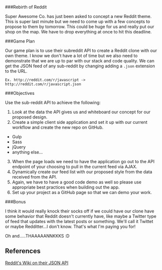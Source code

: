 ###Rebirth of Reddit

Super Awesome Co. has just been asked to concept a new Reddit theme. This is super last minute but we need to come up with a few concepts to propose to them by tomorrow. This could be huge for us and really put our shop on the map. We have to drop everything at once to hit this deadline.

###Game Plan

Our game plan is to use their subreddit API to create a Reddit clone with our own theme. I know we don't have a lot of time but we also need to demonstrate that we are up to par with our stack and code quality. We can get the JSON feed of any sub-reddit by changing adding a `.json` extension to the URL.

`Ex. http://reddit.com/r/javascript -> http://reddit.com/r/javascript.json` 

###Objectives

Use the sub-reddit API to achieve the following:

1. Look at the data the API gives us and whiteboard our concept for our proposed design. 
2. Create a simple client side application and set it up with our current workflow and create the new repo on GitHub.
  * Gulp
  * Sass
  * jQuery
  * anything else...
3. When the page loads we need to have the application go out to the API endpoint of your choosing to pull in the current feed via AJAX. 
4. Dynamically create our feed list with our proposed style from the data received from the API.
5. Again, we have to have a good code demo as well so please use appropriate best practices when building out the app.
6. Set up your project as a GitHub page so that we can demo your work.


###Bonus

I think it would really knock their socks off if we could have our clone have some behavior that Reddit doesn't currently have, like maybe a Twitter type of feed that updates with the latest posts or something. We'll call it Twittet or maybe Redditter...I don't know. That's what I'm paying you for!


Oh and.....THAAAAANNKKKS :D

## References
[Reddit's Wiki on their JSON API](https://github.com/reddit/reddit/wiki/JSON)
